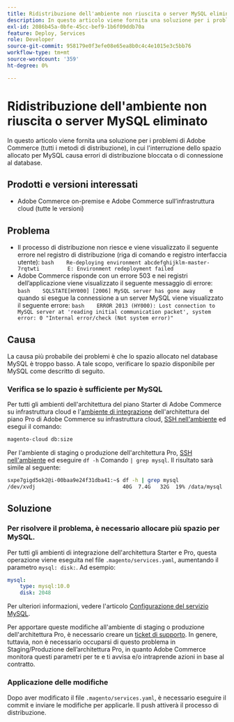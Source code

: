 ```yaml
---
title: Ridistribuzione dell'ambiente non riuscita o server MySQL eliminato
description: In questo articolo viene fornita una soluzione per i problemi di Adobe Commerce (tutti i metodi di distribuzione), in cui l'interruzione dello spazio allocato per MySQL causa errori di distribuzione bloccata o di connessione al database.
exl-id: 2086b45a-0bfe-45cc-bef9-1b6f09ddb70a
feature: Deploy, Services
role: Developer
source-git-commit: 958179e0f3efe08e65ea8b0c4c4e1015e3c5bb76
workflow-type: tm+mt
source-wordcount: '359'
ht-degree: 0%

---
```


# Ridistribuzione dell&#39;ambiente non riuscita o server MySQL eliminato

In questo articolo viene fornita una soluzione per i problemi di Adobe Commerce (tutti i metodi di distribuzione), in cui l&#39;interruzione dello spazio allocato per MySQL causa errori di distribuzione bloccata o di connessione al database.

## Prodotti e versioni interessati

* Adobe Commerce on-premise e Adobe Commerce sull’infrastruttura cloud (tutte le versioni)

## Problema

* Il processo di distribuzione non riesce e viene visualizzato il seguente errore nel registro di distribuzione (riga di comando e registro interfaccia utente): ```bash    Re-deploying environment abcdefghijklm-master-7rqtwti         E: Environment redeployment failed    ```
* Adobe Commerce risponde con un errore 503 e nei registri dell’applicazione viene visualizzato il seguente messaggio di errore:    ```bash    SQLSTATE[HY000] [2006] MySQL server has gone away    ```    e quando si esegue la connessione a un server MySQL viene visualizzato il seguente errore:    ```bash    ERROR 2013 (HY000): Lost connection to MySQL server at 'reading initial communication packet', system error: 0 "Internal error/check (Not system error)"    ```

## Causa

La causa più probabile dei problemi è che lo spazio allocato nel database MySQL è troppo basso. A tale scopo, verificare lo spazio disponibile per MySQL come descritto di seguito.

### Verifica se lo spazio è sufficiente per MySQL

Per tutti gli ambienti dell&#39;architettura del piano Starter di Adobe Commerce su infrastruttura cloud e l&#39;[ambiente di integrazione](/help/announcements/adobe-commerce-announcements/integration-environment-enhancement-request-pro-and-starter.md) dell&#39;architettura del piano Pro di Adobe Commerce su infrastruttura cloud, [SSH nell&#39;ambiente](https://experienceleague.adobe.com/docs/commerce-cloud-service/user-guide/develop/secure-connections.html?lang=it) ed esegui il comando:

```bash
magento-cloud db:size
```

Per l&#39;ambiente di staging o produzione dell&#39;architettura Pro, [SSH nell&#39;ambiente](https://experienceleague.adobe.com/docs/commerce-cloud-service/user-guide/develop/secure-connections.html?lang=it) ed eseguire `df -h`   Comando `| grep mysql`. Il risultato sarà simile al seguente:

```bash
sxpe7gigd5ok2@i-00baa9e24f31dba41:~$ df -h | grep mysql
/dev/xvdj                            40G  7.4G   32G  19% /data/mysql
```

## Soluzione

### Per risolvere il problema, è necessario allocare più spazio per MySQL.

Per tutti gli ambienti di integrazione dell&#39;architettura Starter e Pro, questa operazione viene eseguita nel file `.magento/services.yaml`, aumentando il parametro `mysql: disk:`. Ad esempio:

```yaml
mysql:
    type: mysql:10.0
    disk: 2048
```

Per ulteriori informazioni, vedere l&#39;articolo [Configurazione del servizio MySQL](https://experienceleague.adobe.com/docs/commerce-cloud-service/user-guide/configure/service/mysql.html?lang=it).

Per apportare queste modifiche all&#39;ambiente di staging o produzione dell&#39;architettura Pro, è necessario creare un [ticket di supporto](https://support.magento.com). In genere, tuttavia, non è necessario occuparsi di questo problema in Staging/Produzione dell’architettura Pro, in quanto Adobe Commerce monitora questi parametri per te e ti avvisa e/o intraprende azioni in base al contratto.

### Applicazione delle modifiche

Dopo aver modificato il file `.magento/services.yaml`, è necessario eseguire il commit e inviare le modifiche per applicarle. Il push attiverà il processo di distribuzione.
